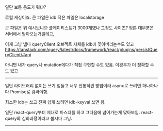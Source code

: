 일단 보통 용도가 뭐냐?

로컬 캐싱이죠.
큰 파일은 idb
작은 파일은 localstorage

큰 파일은 뭐 예시보니깐 플레이리스트가 3000개였나 그정도 사이즈? 암튼
대부분은 서버에서 받아오는거일테고,

이게 그냥 냅다 queryClient 오브젝트 자체를 idb에 꽂아버리는수도 있고
https://tanstack.com/query/latest/docs/framework/react/plugins/persistQueryClient/#api

아니면 내가 query나 mutation에다가
직접 구현할 수도 있음. 이경우가 더 정확할 수도 있고

---

일단 라이브러리 없이는 쓰기 힘들고 너무 전통적인 방법이라 async로 쓰려면 하나하나 다 Promise로 감싸야함.

최소한 idb는 쓰고
진짜 쉽게 쓰려면 idb-keyval 쓰면 됨.

일단 react-query부터 제대로 마스터를 하고
그다음에 넘어가는게 맞아보임.
react-query의 심화과정이라고 봅시다 그냥.

---
